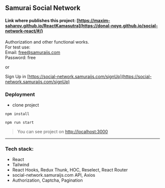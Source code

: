 ## Samurai Social Network

#### Link where publishes this project: [https://maxim-saharov.github.io/ReactKamasutra](https://donal-noye.github.io/social-network-react/#/)

Authorization and other functional works.   
For test use:  
Email: free@samuraijs.com  
Password: free

or

Sign Up in [https://social-network.samuraijs.com/signUp](https://social-network.samuraijs.com/signUp)

### Deployment

* clone project

```shell
npm install
```

```shell
npm run start
```

> You can see project on [http://localhost:3000](http://localhost:3000)

***

### Tech stack:

* React
* Tailwind
* React Hooks, Redux Thunk, HOC, Reselect, React Router
* social-network.samuraijs.com API, Axios
* Authorization, Captcha, Pagination


